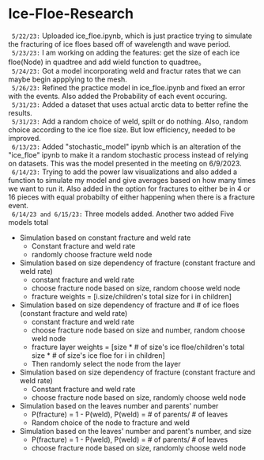 # Ice-Floe-Research

```  5/22/23: ```  Uploaded ice_floe.ipynb, which is just practice trying to simulate the fracturing of ice floes based off of wavelength and wave period. <br>
```  5/23/23: ```  I am working on adding the features: get the size of each ice floe(Node) in quadtree and add wield function to quadtree。 <br>
```  5/24/23: ``` Got a model incorporating weld and fractur rates that we can maybe begin appplying to the mesh. <br>
```  5/26/23: ``` Refined the practice model in ice_floe.ipynb and fixed an error with the events. Also added the Probability of each event occuring. <br>
```  5/31/23: ``` Added a dataset that uses actual arctic data to better refine the results. <br>
```  5/31/23: ``` Add a random choice of weld, spilt or do nothing. Also, random choice according to the ice floe size. But low efficiency, needed to be improved. <br>
```  6/13/23: ``` Added "stochastic_model" ipynb which is an alteration of the "ice_floe" ipynb to make it a random stochastic process instead of relying on datasets. This was the model presented in the meeting on 6/9/2023. <br>
```  6/14/23: ``` Trying to add the power law visualizations and also added a function to simulate my model and give averages based on how many times we want to run it. Also added in the option for fractures to either be in 4 or 16 pieces with equal probabilty of either happening when there is a fracture event. <br>
```  6/14/23 and 6/15/23: ``` Three models added. Another two added Five models total<br>
- Simulation based on constant fracture and weld rate
  - Constant fracture and weld rate
  - randomly choose fracture weld node
- Simulation based on size dependency of fracture (constant fracture and weld rate)
  - constant fracture and weld rate
  - choose fracture node based on size, random choose weld node
  - fracture weights = [i.size/children's total size for i in children]
- Simulation based on size dependency of fracture and # of ice floes (constant fracture and weld rate)
  - constant fracture and weld rate
  - choose fracture node based on size and number, random choose weld node
  - fracture layer weights = [size * # of size's ice floe/children's total size * # of size's ice floe  for i in children]
  - Then randomly select the node from the layer
- Simulation based on size dependency of fracture (constant fracture and weld rate)
  - Constant fracture and weld rate
  - choose fracture node based on size, randomly choose weld node
- Simulation based on the leaves number and parents' number
  - P(fracture) = 1 - P(weld), P(weld) = # of parents/ # of leaves
  - Random choice of the node to fracture and weld 
- Simulation based on the leaves' number and parent's number, and size
  - P(fracture) = 1 - P(weld), P(weld) = # of parents/ # of leaves
  - choose fracture node based on size, randomly choose weld node

